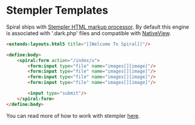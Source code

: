 # Stempler Templates
Spiral ships with [Stempler HTML markup processor](https://github.com/spiral/stempler). By default
this engine is associated with '.dark.php' files and compatible with [NativeView](/views/native.md).
 
```html
<extends:layouts.html5 title="[[Welcome To Spiral]]"/>

<define:body>
    <spiral:form action="/index/u">
        <form:input type="file" name="images[][image]"/>
        <form:input type="file" name="images[][image]"/>
        <form:input type="file" name="images[][image]"/>
        <form:input type="file" name="images[][image]"/>

        <input type="submit"/>
    </spiral:form>
</define:body>
```
 
You can read more of how to work with stempler [here](/stempler/basics.md).